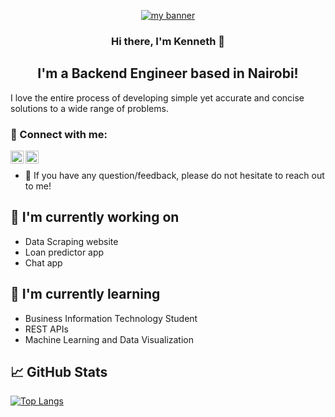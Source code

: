 
<p align="center">
  <a href="https://www.yushi.dev/" target="_blank" rel="noreferrer"><img src="https://user-images.githubusercontent.com/35601092/189216061-5548aac0-e0ec-4fda-9be6-ddde5515bf79.jpg" alt="my banner"></a>
</p>

<h3 align="center">
Hi there, I'm Kenneth 👋
</h3>

<h2 align="center">
I'm a Backend Engineer based in Nairobi!
</h2> 

I love the entire process of developing simple yet accurate and concise solutions to a wide range of problems.

### 🤝 Connect with me:

<a href="https://www.linkedin.com/in/kenneth-mungai-129301157/"><img align="left" src="https://raw.githubusercontent.com/yushi1007/yushi1007/main/images/linkedin.svg" alt="Yu Shi | LinkedIn" width="21px"/></a>
<a href="https://instagram.com/ki3ani"><img align="left" src="https://raw.githubusercontent.com/yushi1007/yushi1007/main/images/instagram.svg" alt="Yu Shi | Instagram" width="21px"/></a>
</br>

- 💬 If you have any question/feedback, please do not hesitate to reach out to me!

## 🔭 I'm currently working on

- Data Scraping website
- Loan predictor app
- Chat app

## 🌱 I'm currently learning

- Business Information Technology Student
- REST APIs
- Machine Learning and Data Visualization

## 📈 GitHub Stats 

[![Top Langs](https://github-readme-stats.vercel.app/api/top-langs/?username=ki3ani&layout=compact)](https://github.com/ki3ani)


